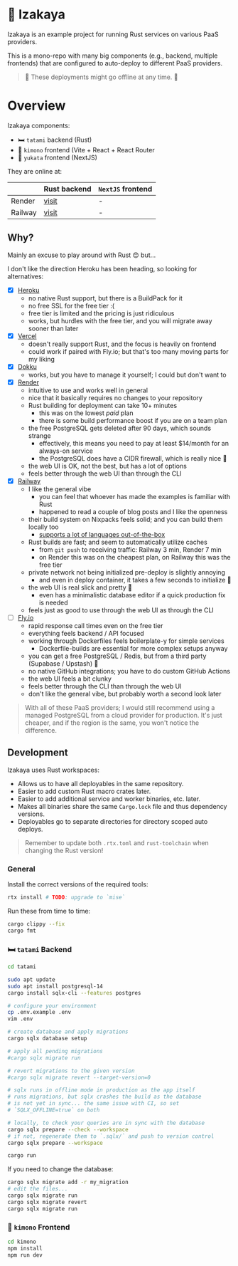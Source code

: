 # 🏮 Izakaya

Izakaya is an example project for running Rust services on various PaaS providers.

This is a mono-repo with many big components (e.g., backend, multiple frontends) that
are configured to auto-deploy to different PaaS providers.

> 🚧 These deployments might go offline at any time. 🚧

# Overview

Izakaya components:

* 🛏️ `tatami` backend (Rust)
* 👘 `kimono` frontend (Vite + React + React Router
* 👘 `yukata` frontend (NextJS)

They are online at:

|         | Rust backend                                 | `NextJS` frontend |
|---------|----------------------------------------------|-------------------|
| Render  | [visit](https://tatami-render.izakaya.dev/)  | -                 |
| Railway | [visit](https://tatami-railway.izakaya.dev/) | -                 |

## Why?

Mainly an excuse to play around with Rust 😊 but...

I don't like the direction Heroku has been heading, so looking for alternatives:

- [x] [Heroku](https://www.heroku.com/)
    - no native Rust support, but there is a BuildPack for it
    - no free SSL for the free tier :(
    - free tier is limited and the pricing is just ridiculous
    - works, but hurdles with the free tier, and you will migrate away sooner than later
- [x] [Vercel](https://vercel.com/)
    - doesn't really support Rust, and the focus is heavily on frontend
    - could work if paired with Fly.io; but that's too many moving parts for my liking
- [x] [Dokku](https://dokku.com/)
    - works, but you have to manage it yourself; I could but don't want to
- [x] [Render](https://render.com/)
    - intuitive to use and works well in general
    - nice that it basically requires no changes to your repository
    - Rust building for deployment can take 10+ minutes
        - this was on the lowest _paid_ plan
        - there is some build performance boost if you are on a team plan
    - the free PostgreSQL gets deleted after 90 days, which sounds strange
        - effectively, this means you need to pay at least $14/month for an always-on service
        - the PostgreSQL does have a CIDR firewall, which is really nice 🧱
    - the web UI is OK, not the best, but has a lot of options
    - feels better through the web UI than through the CLI
- [x] [Railway](https://railway.app/)
    - I like the general vibe
        - you can feel that whoever has made the examples is familiar with Rust
        - happened to read a couple of blog posts and I like the openness
    - their build system on Nixpacks feels solid; and you can build them locally too
        - [supports a lot of languages out-of-the-box](https://docs.railway.app/reference/nixpacks#supported-languages)
    - Rust builds are fast; and seem to automatically utilize caches
        - from `git push` to receiving traffic: Railway 3 min, Render 7 min
        - on Render this was on the cheapest plan, on Railway this was the free tier
    - private network not being initialized pre-deploy is slightly annoying
        - and even in deploy container, it takes a few seconds to initialize 🤷
    - the web UI is real slick and pretty 💅
        - even has a minimalistic database editor if a quick production fix is needed
    - feels just as good to use through the web UI as through the CLI
- [ ] [Fly.io](https://fly.io/)
    - rapid response call times even on the free tier
    - everything feels backend / API focused
    - working through Dockerfiles feels boilerplate-y for simple services
        - Dockerfile-builds are essential for more complex setups anyway
    - you can get a free PostgreSQL / Redis, but from a third party (Supabase / Upstash) 🤔
    - no native GitHub integrations; you have to do custom GitHub Actions
    - the web UI feels a bit clunky
    - feels better through the CLI than through the web UI
    - don't like the general vibe, but probably worth a second look later

> With all of these PaaS providers; I would still recommend using a managed PostgreSQL from a cloud
> provider for production.
> It's just cheaper, and if the region is the same, you won't notice the difference.

## Development

Izakaya uses Rust workspaces:

- Allows us to have all deployables in the same repository.
- Easier to add custom Rust macro crates later.
- Easier to add additional service and worker binaries, etc. later.
- Makes all binaries share the same `Cargo.lock` file and thus dependency versions.
- Deployables go to separate directories for directory scoped auto deploys.

> Remember to update both `.rtx.toml` and `rust-toolchain` when changing the Rust version!

### General

Install the correct versions of the required tools:

```bash
rtx install # TODO: upgrade to `mise`
```

Run these from time to time:

```bash
cargo clippy --fix
cargo fmt
```

### 🛏️ `tatami` Backend

```bash
cd tatami

sudo apt update
sudo apt install postgresql-14
cargo install sqlx-cli --features postgres

# configure your environment
cp .env.example .env
vim .env

# create database and apply migrations
cargo sqlx database setup

# apply all pending migrations
#cargo sqlx migrate run

# revert migrations to the given version
#cargo sqlx migrate revert --target-version=0

# sqlx runs in offline mode in production as the app itself 
# runs migrations, but sqlx crashes the build as the database 
# is not yet in sync... the same issue with CI, so set 
# `SQLX_OFFLINE=true` on both

# locally, to check your queries are in sync with the database
cargo sqlx prepare --check --workspace
# if not, regenerate them to `.sqlx/` and push to version control
cargo sqlx prepare --workspace

cargo run
```

If you need to change the database:

```bash
cargo sqlx migrate add -r my_migration
# edit the files...
cargo sqlx migrate run
cargo sqlx migrate revert
cargo sqlx migrate run
```

### 👘 `kimono` Frontend

```bash
cd kimono
npm install
npm run dev
```
